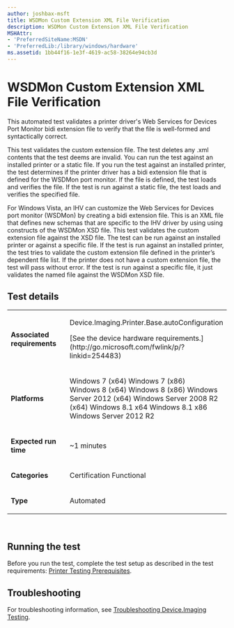 ```yaml
---
author: joshbax-msft
title: WSDMon Custom Extension XML File Verification
description: WSDMon Custom Extension XML File Verification
MSHAttr:
- 'PreferredSiteName:MSDN'
- 'PreferredLib:/library/windows/hardware'
ms.assetid: 1bb44f16-1e3f-4619-ac58-38264e94cb3d
---
```


# WSDMon Custom Extension XML File Verification


This automated test validates a printer driver's Web Services for Devices Port Monitor bidi extension file to verify that the file is well-formed and syntactically correct.

This test validates the custom extension file. The test deletes any .xml contents that the test deems are invalid. You can run the test against an installed printer or a static file. If you run the test against an installed printer, the test determines if the printer driver has a bidi extension file that is defined for the WSDMon port monitor. If the file is defined, the test loads and verifies the file. If the test is run against a static file, the test loads and verifies the specified file.

For Windows Vista, an IHV can customize the Web Services for Devices port monitor (WSDMon) by creating a bidi extension file. This is an XML file that defines new schemas that are specific to the IHV driver by using using constructs of the WSDMon XSD file. This test validates the custom extension file against the XSD file. The test can be run against an installed printer or against a specific file. If the test is run against an installed printer, the test tries to validate the custom extension file defined in the printer’s dependent file list. If the printer does not have a custom extension file, the test will pass without error. If the test is run against a specific file, it just validates the named file against the WSDMon XSD file.

## Test details


<table>
<colgroup>
<col width="50%" />
<col width="50%" />
</colgroup>
<tbody>
<tr class="odd">
<td><p><strong>Associated requirements</strong></p></td>
<td><p>Device.Imaging.Printer.Base.autoConfiguration</p>
<p>[See the device hardware requirements.](http://go.microsoft.com/fwlink/p/?linkid=254483)</p></td>
</tr>
<tr class="even">
<td><p><strong>Platforms</strong></p></td>
<td><p>Windows 7 (x64) Windows 7 (x86) Windows 8 (x64) Windows 8 (x86) Windows Server 2012 (x64) Windows Server 2008 R2 (x64) Windows 8.1 x64 Windows 8.1 x86 Windows Server 2012 R2</p></td>
</tr>
<tr class="odd">
<td><p><strong>Expected run time</strong></p></td>
<td><p>~1 minutes</p></td>
</tr>
<tr class="even">
<td><p><strong>Categories</strong></p></td>
<td><p>Certification Functional</p></td>
</tr>
<tr class="odd">
<td><p><strong>Type</strong></p></td>
<td><p>Automated</p></td>
</tr>
</tbody>
</table>

 

## Running the test


Before you run the test, complete the test setup as described in the test requirements: [Printer Testing Prerequisites](printer-testing-prerequisites.md).

## Troubleshooting


For troubleshooting information, see [Troubleshooting Device.Imaging Testing](troubleshooting-deviceimaging-testing.md).

 

 






